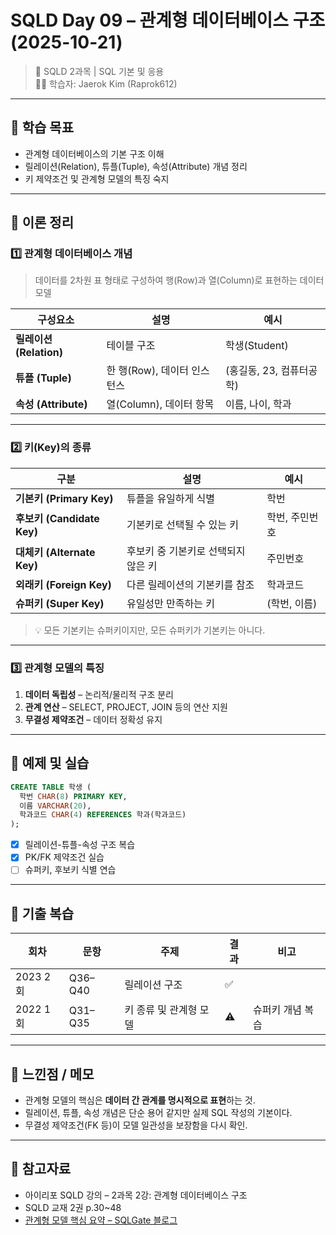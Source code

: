 # SQLD Day 09 – 관계형 데이터베이스 구조 (2025-10-21)
> 📘 SQLD 2과목 | SQL 기본 및 응용  
> 🧑‍💻 학습자: Jaerok Kim (Raprok612)

---

## 🎯 학습 목표
- 관계형 데이터베이스의 기본 구조 이해  
- 릴레이션(Relation), 튜플(Tuple), 속성(Attribute) 개념 정리  
- 키 제약조건 및 관계형 모델의 특징 숙지

---

## 🧠 이론 정리

### 1️⃣ 관계형 데이터베이스 개념
> 데이터를 2차원 표 형태로 구성하여 행(Row)과 열(Column)로 표현하는 데이터 모델

| 구성요소 | 설명 | 예시 |
|-----------|------|------|
| **릴레이션 (Relation)** | 테이블 구조 | 학생(Student) |
| **튜플 (Tuple)** | 한 행(Row), 데이터 인스턴스 | (홍길동, 23, 컴퓨터공학) |
| **속성 (Attribute)** | 열(Column), 데이터 항목 | 이름, 나이, 학과 |

---

### 2️⃣ 키(Key)의 종류
| 구분 | 설명 | 예시 |
|------|------|------|
| **기본키 (Primary Key)** | 튜플을 유일하게 식별 | 학번 |
| **후보키 (Candidate Key)** | 기본키로 선택될 수 있는 키 | 학번, 주민번호 |
| **대체키 (Alternate Key)** | 후보키 중 기본키로 선택되지 않은 키 | 주민번호 |
| **외래키 (Foreign Key)** | 다른 릴레이션의 기본키를 참조 | 학과코드 |
| **슈퍼키 (Super Key)** | 유일성만 만족하는 키 | (학번, 이름) |

> 💡 모든 기본키는 슈퍼키이지만, 모든 슈퍼키가 기본키는 아니다.

---

### 3️⃣ 관계형 모델의 특징
1. **데이터 독립성** – 논리적/물리적 구조 분리  
2. **관계 연산** – SELECT, PROJECT, JOIN 등의 연산 지원  
3. **무결성 제약조건** – 데이터 정확성 유지  

---

## 🧮 예제 및 실습
```sql
CREATE TABLE 학생 (
  학번 CHAR(8) PRIMARY KEY,
  이름 VARCHAR(20),
  학과코드 CHAR(4) REFERENCES 학과(학과코드)
);
```
- [x] 릴레이션-튜플-속성 구조 복습  
- [x] PK/FK 제약조건 실습  
- [ ] 슈퍼키, 후보키 식별 연습

---

## 🧾 기출 복습
| 회차 | 문항 | 주제 | 결과 | 비고 |
|------|------|------|------|------|
| 2023 2회 | Q36–Q40 | 릴레이션 구조 | ✅ | |
| 2022 1회 | Q31–Q35 | 키 종류 및 관계형 모델 | ⚠ | 슈퍼키 개념 복습 |

---

## 💬 느낀점 / 메모
- 관계형 모델의 핵심은 **데이터 간 관계를 명시적으로 표현**하는 것.  
- 릴레이션, 튜플, 속성 개념은 단순 용어 같지만 실제 SQL 작성의 기본이다.  
- 무결성 제약조건(FK 등)이 모델 일관성을 보장함을 다시 확인.

---

## 🔗 참고자료
- 아이리포 SQLD 강의 – 2과목 2강: 관계형 데이터베이스 구조  
- SQLD 교재 2권 p.30~48  
- [관계형 모델 핵심 요약 – SQLGate 블로그](https://www.sqlgate.com/blog/relational-database-structure/)
